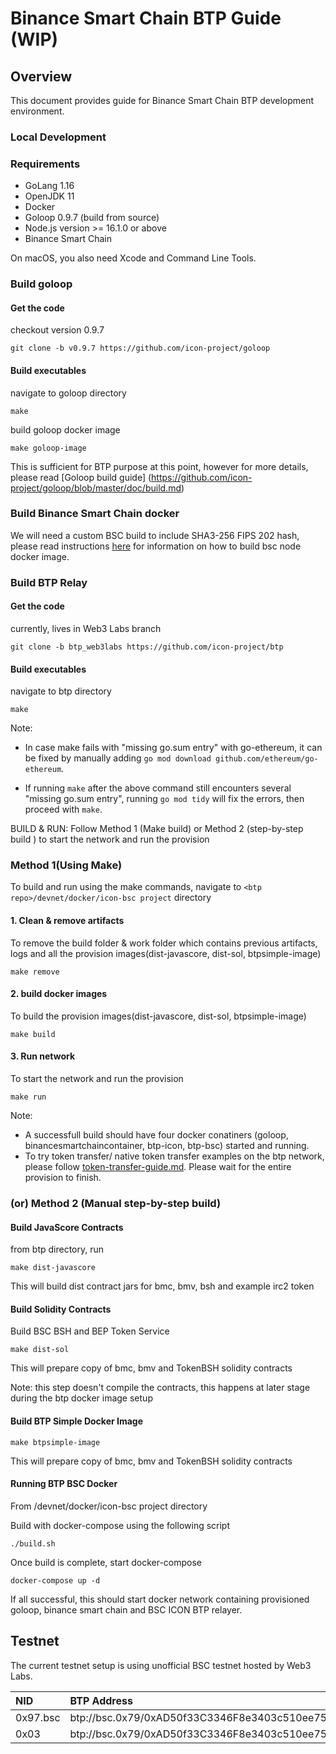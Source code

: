 # Binance Smart Chain BTP Guide (WIP)

## Overview

This document provides guide for Binance Smart Chain BTP development environment.

### Local Development

### Requirements

- GoLang 1.16
- OpenJDK 11
- Docker
- Goloop 0.9.7 (build from source)
- Node.js version >= 16.1.0 or above
- Binance Smart Chain

On macOS, you also need Xcode and Command Line Tools.

### Build goloop

#### Get the code
checkout version 0.9.7
```
git clone -b v0.9.7 https://github.com/icon-project/goloop 
```

#### Build executables
navigate to goloop directory
```
make
```

build goloop docker image
```
make goloop-image
```

This is sufficient for BTP purpose at this point, however for more details, please read [Goloop build guide] (https://github.com/icon-project/goloop/blob/master/doc/build.md)

### Build Binance Smart Chain docker

We will need a custom BSC build to include SHA3-256 FIPS 202 hash,
please read instructions [here](https://github.com/icon-project/btp/tree/btp_web3labs/devnet)
for information on how to build bsc node docker image.

### Build BTP Relay

#### Get the code
currently, lives in Web3 Labs branch
```
git clone -b btp_web3labs https://github.com/icon-project/btp 
```

#### Build executables
navigate to btp directory
```
make
```

Note: 
- In case make fails with "missing go.sum entry" with go-ethereum, it can be fixed by manually adding `go mod download github.com/ethereum/go-ethereum`.

- If running `make` after the above command still encounters several "missing go.sum entry", running `go mod tidy` will fix the errors, then proceed with `make`.

BUILD & RUN:
Follow Method 1 (Make build) or Method 2 (step-by-step build ) to start the network and run the provision
### Method 1(Using Make)
To build and run using the make commands, navigate to  `<btp repo>/devnet/docker/icon-bsc project` directory
#### 1. Clean & remove artifacts
To remove the build folder & work folder which contains previous artifacts, logs and all the provision images(dist-javascore, dist-sol, btpsimple-image)
    
    make remove

#### 2. build docker images
To build the provision images(dist-javascore, dist-sol, btpsimple-image)
    
    make build

#### 3. Run network
To start the network and run the provision
    
    make run

Note:
 - A successfull build should have four docker conatiners (goloop, binancesmartchaincontainer, btp-icon, btp-bsc) started and running.
 - To try token transfer/ native token transfer examples on the btp network, please follow [token-transfer-guide.md](https://github.com/icon-project/btp/blob/btp_web3labs/doc/token-transfer-guide.md). Please wait for the entire provision to finish.

### (or) Method 2 (Manual step-by-step build)
#### Build JavaScore Contracts
from btp directory, run
```
make dist-javascore
```
This will build dist contract jars for bmc, bmv, bsh and example irc2 token 

#### Build Solidity Contracts

Build BSC BSH and BEP Token Service

```
make dist-sol
```
This will prepare copy of bmc, bmv and TokenBSH solidity contracts

Note: this step doesn't compile the contracts, this happens at later stage during the btp docker image setup

#### Build BTP Simple Docker Image

```
make btpsimple-image
```
This will prepare copy of bmc, bmv and TokenBSH solidity contracts

#### Running BTP BSC Docker

From <btp repo>/devnet/docker/icon-bsc project directory

Build with docker-compose using the following script
```
./build.sh
```

Once build is complete, start docker-compose
```
docker-compose up -d
```
If all successful, this should start docker network containing provisioned
goloop, binance smart chain and BSC ICON BTP relayer.

## Testnet

The current testnet setup is using unofficial BSC testnet hosted by Web3 Labs. 

| NID | BTP Address   | RPC Endpoint                                          |
|:-----|:--------|:-----------------------------------------------------|
| 0x97.bsc  | btp://bsc.0x79/0xAD50f33C3346F8e3403c510ee75FEBA1D904fa3F  | ws://35.214.59.124:8546                           |
| 0x03  | btp://bsc.0x79/0xAD50f33C3346F8e3403c510ee75FEBA1D904fa3F  | https://btp.net.solidwallet.io/api/v3/icon_dex
